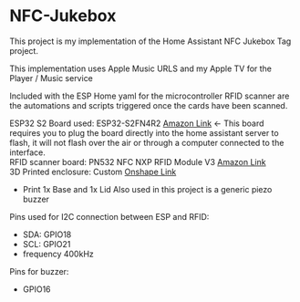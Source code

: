 # NFC-Jukebox

This project is my implementation of the Home Assistant NFC Jukebox Tag project.

This implementation uses Apple Music URLS and my Apple TV for the Player / Music service

Included with the ESP Home yaml for the microcontroller RFID scanner are the automations and scripts triggered once the cards have been scanned.

ESP32 S2 Board used: ESP32-S2FN4R2 [Amazon Link](https://www.amazon.com/dp/B0B28LMBKD?ref=ppx_yo2ov_dt_b_product_details&th=1) <- This board requires you to plug the board directly into the home assistant server to flash, it will not flash over the air or through a computer connected to the interface.\
RFID scanner board: PN532 NFC NXP RFID Module V3 [Amazon Link](https://www.amazon.com/dp/B01I1J17LC?psc=1&ref=ppx_yo2ov_dt_b_product_details)\
3D Printed enclosure: Custom [Onshape Link](https://cad.onshape.com/documents/ec66925a9cd6c534a0f8a11c/w/35f4ecaeaa0d44f1f4ac2f7e/e/4fb00e4a5a71fa35d0e48957?renderMode=0&uiState=666202da0030f31e6bcef69d)
 - Print 1x Base and 1x Lid
Also used in this project is a generic piezo buzzer

Pins used for I2C connection between ESP and RFID:
 - SDA: GPIO18
 - SCL: GPIO21
 - frequency 400kHz

Pins for buzzer:
 - GPIO16
